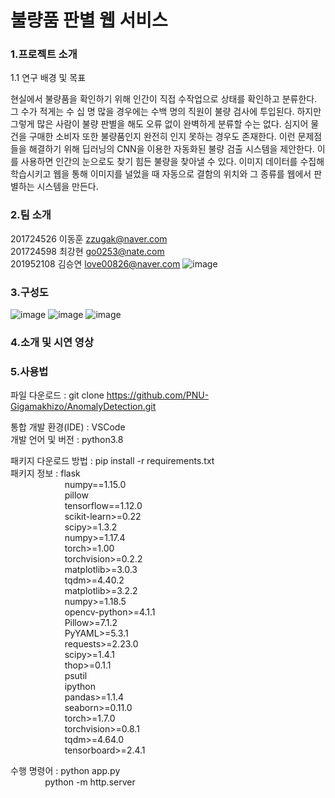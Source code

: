 # 불량품 판별 웹 서비스
### 1.프로젝트 소개
1.1 연구 배경 및 목표

  현실에서 불량품을 확인하기 위해 인간이 직접 수작업으로 상태를 확인하고 분류한다. 그 수가 적게는 수  십 명 많을 경우에는 수백 명의 직원이 불량 검사에 투입된다. 하지만 그렇게 많은 사람이 불량 판별을 해도 오류 없이 완벽하게 분류할 수는 없다. 심지어 물건을 구매한 소비자 또한 불량품인지 완전히 인지 못하는 경우도 존재한다. 이런 문제점들을 해결하기 위해 딥러닝의 CNN을 이용한 자동화된 불량 검출 시스템을 제안한다. 이를 사용하면 인간의 눈으로도 찾기 힘든 불량을 찾아낼 수 있다. 이미지 데이터를 수집해 학습시키고 웹을 통해 이미지를 널었을 때 자동으로 결함의 위치와 그 종류를 웹에서 판별하는 시스템을 만든다.

### 2.팀 소개
201724526 이동훈 zzugak@naver.com  
201724598 최강현 go0253@nate.com  
201952108 김승연 love00826@naver.com
![image](https://user-images.githubusercontent.com/64565005/195789448-67f034d6-deb4-4282-8008-cd4331e5d488.png)

### 3.구성도
![image](https://user-images.githubusercontent.com/64565005/195790034-36b07da2-36a3-4b45-932f-45cbe59c281f.png)
![image](https://user-images.githubusercontent.com/64565005/195790050-dd5c74b0-b741-4838-8c73-0fd530c173ab.png)
![image](https://user-images.githubusercontent.com/64565005/195790058-df6db475-9a18-4335-920c-e58955dcab52.png)

### 4.소개 및 시연 영상

### 5.사용법

파일 다운로드 : git clone https://github.com/PNU-Gigamakhizo/AnomalyDetection.git

통합 개발 환경(IDE) : VSCode  
개발 언어 및 버전 : python3.8  
              
패키지 다운로드 방법 : pip install -r requirements.txt  
패키지 정보 :  flask  
&nbsp;&nbsp;&nbsp;&nbsp;&nbsp;&nbsp;&nbsp;&nbsp;&nbsp;&nbsp;&nbsp;&nbsp;&nbsp;&nbsp;&nbsp;&nbsp;&nbsp;&nbsp;&nbsp;&nbsp;&nbsp;&nbsp;numpy==1.15.0  
&nbsp;&nbsp;&nbsp;&nbsp;&nbsp;&nbsp;&nbsp;&nbsp;&nbsp;&nbsp;&nbsp;&nbsp;&nbsp;&nbsp;&nbsp;&nbsp;&nbsp;&nbsp;&nbsp;&nbsp;&nbsp;&nbsp;pillow  
&nbsp;&nbsp;&nbsp;&nbsp;&nbsp;&nbsp;&nbsp;&nbsp;&nbsp;&nbsp;&nbsp;&nbsp;&nbsp;&nbsp;&nbsp;&nbsp;&nbsp;&nbsp;&nbsp;&nbsp;&nbsp;&nbsp;tensorflow==1.12.0  
&nbsp;&nbsp;&nbsp;&nbsp;&nbsp;&nbsp;&nbsp;&nbsp;&nbsp;&nbsp;&nbsp;&nbsp;&nbsp;&nbsp;&nbsp;&nbsp;&nbsp;&nbsp;&nbsp;&nbsp;&nbsp;&nbsp;scikit-learn>=0.22  
&nbsp;&nbsp;&nbsp;&nbsp;&nbsp;&nbsp;&nbsp;&nbsp;&nbsp;&nbsp;&nbsp;&nbsp;&nbsp;&nbsp;&nbsp;&nbsp;&nbsp;&nbsp;&nbsp;&nbsp;&nbsp;&nbsp;scipy>=1.3.2  
&nbsp;&nbsp;&nbsp;&nbsp;&nbsp;&nbsp;&nbsp;&nbsp;&nbsp;&nbsp;&nbsp;&nbsp;&nbsp;&nbsp;&nbsp;&nbsp;&nbsp;&nbsp;&nbsp;&nbsp;&nbsp;&nbsp;numpy>=1.17.4  
&nbsp;&nbsp;&nbsp;&nbsp;&nbsp;&nbsp;&nbsp;&nbsp;&nbsp;&nbsp;&nbsp;&nbsp;&nbsp;&nbsp;&nbsp;&nbsp;&nbsp;&nbsp;&nbsp;&nbsp;&nbsp;&nbsp;torch>=1.00  
&nbsp;&nbsp;&nbsp;&nbsp;&nbsp;&nbsp;&nbsp;&nbsp;&nbsp;&nbsp;&nbsp;&nbsp;&nbsp;&nbsp;&nbsp;&nbsp;&nbsp;&nbsp;&nbsp;&nbsp;&nbsp;&nbsp;torchvision>=0.2.2  
&nbsp;&nbsp;&nbsp;&nbsp;&nbsp;&nbsp;&nbsp;&nbsp;&nbsp;&nbsp;&nbsp;&nbsp;&nbsp;&nbsp;&nbsp;&nbsp;&nbsp;&nbsp;&nbsp;&nbsp;&nbsp;&nbsp;matplotlib>=3.0.3  
&nbsp;&nbsp;&nbsp;&nbsp;&nbsp;&nbsp;&nbsp;&nbsp;&nbsp;&nbsp;&nbsp;&nbsp;&nbsp;&nbsp;&nbsp;&nbsp;&nbsp;&nbsp;&nbsp;&nbsp;&nbsp;&nbsp;tqdm>=4.40.2  
&nbsp;&nbsp;&nbsp;&nbsp;&nbsp;&nbsp;&nbsp;&nbsp;&nbsp;&nbsp;&nbsp;&nbsp;&nbsp;&nbsp;&nbsp;&nbsp;&nbsp;&nbsp;&nbsp;&nbsp;&nbsp;&nbsp;matplotlib>=3.2.2  
&nbsp;&nbsp;&nbsp;&nbsp;&nbsp;&nbsp;&nbsp;&nbsp;&nbsp;&nbsp;&nbsp;&nbsp;&nbsp;&nbsp;&nbsp;&nbsp;&nbsp;&nbsp;&nbsp;&nbsp;&nbsp;&nbsp;numpy>=1.18.5  
&nbsp;&nbsp;&nbsp;&nbsp;&nbsp;&nbsp;&nbsp;&nbsp;&nbsp;&nbsp;&nbsp;&nbsp;&nbsp;&nbsp;&nbsp;&nbsp;&nbsp;&nbsp;&nbsp;&nbsp;&nbsp;&nbsp;opencv-python>=4.1.1  
&nbsp;&nbsp;&nbsp;&nbsp;&nbsp;&nbsp;&nbsp;&nbsp;&nbsp;&nbsp;&nbsp;&nbsp;&nbsp;&nbsp;&nbsp;&nbsp;&nbsp;&nbsp;&nbsp;&nbsp;&nbsp;&nbsp;Pillow>=7.1.2  
&nbsp;&nbsp;&nbsp;&nbsp;&nbsp;&nbsp;&nbsp;&nbsp;&nbsp;&nbsp;&nbsp;&nbsp;&nbsp;&nbsp;&nbsp;&nbsp;&nbsp;&nbsp;&nbsp;&nbsp;&nbsp;&nbsp;PyYAML>=5.3.1  
&nbsp;&nbsp;&nbsp;&nbsp;&nbsp;&nbsp;&nbsp;&nbsp;&nbsp;&nbsp;&nbsp;&nbsp;&nbsp;&nbsp;&nbsp;&nbsp;&nbsp;&nbsp;&nbsp;&nbsp;&nbsp;&nbsp;requests>=2.23.0  
&nbsp;&nbsp;&nbsp;&nbsp;&nbsp;&nbsp;&nbsp;&nbsp;&nbsp;&nbsp;&nbsp;&nbsp;&nbsp;&nbsp;&nbsp;&nbsp;&nbsp;&nbsp;&nbsp;&nbsp;&nbsp;&nbsp;scipy>=1.4.1  
&nbsp;&nbsp;&nbsp;&nbsp;&nbsp;&nbsp;&nbsp;&nbsp;&nbsp;&nbsp;&nbsp;&nbsp;&nbsp;&nbsp;&nbsp;&nbsp;&nbsp;&nbsp;&nbsp;&nbsp;&nbsp;&nbsp;thop>=0.1.1  
&nbsp;&nbsp;&nbsp;&nbsp;&nbsp;&nbsp;&nbsp;&nbsp;&nbsp;&nbsp;&nbsp;&nbsp;&nbsp;&nbsp;&nbsp;&nbsp;&nbsp;&nbsp;&nbsp;&nbsp;&nbsp;&nbsp;psutil  
&nbsp;&nbsp;&nbsp;&nbsp;&nbsp;&nbsp;&nbsp;&nbsp;&nbsp;&nbsp;&nbsp;&nbsp;&nbsp;&nbsp;&nbsp;&nbsp;&nbsp;&nbsp;&nbsp;&nbsp;&nbsp;&nbsp;ipython  
&nbsp;&nbsp;&nbsp;&nbsp;&nbsp;&nbsp;&nbsp;&nbsp;&nbsp;&nbsp;&nbsp;&nbsp;&nbsp;&nbsp;&nbsp;&nbsp;&nbsp;&nbsp;&nbsp;&nbsp;&nbsp;&nbsp;pandas>=1.1.4  
&nbsp;&nbsp;&nbsp;&nbsp;&nbsp;&nbsp;&nbsp;&nbsp;&nbsp;&nbsp;&nbsp;&nbsp;&nbsp;&nbsp;&nbsp;&nbsp;&nbsp;&nbsp;&nbsp;&nbsp;&nbsp;&nbsp;seaborn>=0.11.0  
&nbsp;&nbsp;&nbsp;&nbsp;&nbsp;&nbsp;&nbsp;&nbsp;&nbsp;&nbsp;&nbsp;&nbsp;&nbsp;&nbsp;&nbsp;&nbsp;&nbsp;&nbsp;&nbsp;&nbsp;&nbsp;&nbsp;torch>=1.7.0  
&nbsp;&nbsp;&nbsp;&nbsp;&nbsp;&nbsp;&nbsp;&nbsp;&nbsp;&nbsp;&nbsp;&nbsp;&nbsp;&nbsp;&nbsp;&nbsp;&nbsp;&nbsp;&nbsp;&nbsp;&nbsp;&nbsp;torchvision>=0.8.1  
&nbsp;&nbsp;&nbsp;&nbsp;&nbsp;&nbsp;&nbsp;&nbsp;&nbsp;&nbsp;&nbsp;&nbsp;&nbsp;&nbsp;&nbsp;&nbsp;&nbsp;&nbsp;&nbsp;&nbsp;&nbsp;&nbsp;tqdm>=4.64.0  
&nbsp;&nbsp;&nbsp;&nbsp;&nbsp;&nbsp;&nbsp;&nbsp;&nbsp;&nbsp;&nbsp;&nbsp;&nbsp;&nbsp;&nbsp;&nbsp;&nbsp;&nbsp;&nbsp;&nbsp;&nbsp;&nbsp;tensorboard>=2.4.1  
  
수행 명령어 : python app.py  
&nbsp;&nbsp;&nbsp;&nbsp;&nbsp;&nbsp;&nbsp;&nbsp;&nbsp;&nbsp;&nbsp;&nbsp;&nbsp;&nbsp;python -m http.server  
